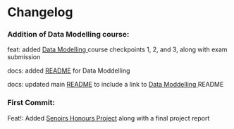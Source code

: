 <h1>Changelog</h1>

<h3>Addition of Data Modelling course:</h3>
<p>feat: added <a href='/Data Modelling/'>Data Modelling </a>course checkpoints 1, 2, and 3, along with exam submission</p>
<p>docs: added <a href="/README.md">README</a> for Data Moddelling</p>
<p>docs: updated main <a href="/README.md">README</a> to include a link to <a href='/Data Moddelling/'>Data Moddelling </a>README</p>

<h3>First Commit:</h3>
<p>Feat!: Added <a href='/Senior Honours Project/'>Senoirs Honours Project</a> along with a final project report</p>